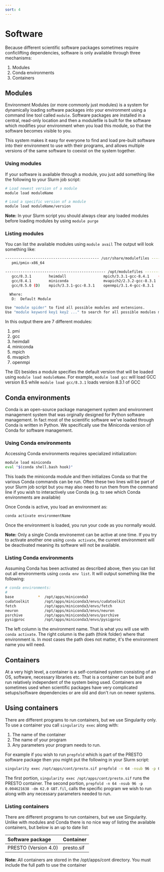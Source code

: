 ```yaml
---
sort: 4
---
```


# Software

Because different scientific software packages sometimes require conficlifting dependencies, software is only available through three mechanisms:

1. Modules
2. Conda environments
3. Containers

## Modules

Environment Modules (or more commonly just modules) is a system for dynamically loading software packages into your environment using a command line tool called `module`. Software packages are installed in a central, read-only location and then a modulefile is built for the software which modifies your environment when you load this module, so that the software becomes visible to you.

This system makes it easy for everyone to find and load pre-built software into their environment to use with their programs, and allows multiple versions of the same software to coexist on the system together.


### Using modules
If your software is available through a module, you just add something like the following to your Slurm job script:

```bash
# Load newest version of a module
module load moduleName

# Load a specific version of a module
module load moduleName/version
```
**Note:**  In your Slurm script you should always clear any loaded modules before loading modules by using `module purge`

### Listing modules

You can list the available modules using `module avail`  The output will look something like:

```bash
------------------------------------------- /usr/share/modulefiles -------------------------------------------
   pmi/pmix-x86_64

---------------------------------------------- /opt/modulefiles ----------------------------------------------
   gcc/8.3.1        heimdall                 mpich/3.3.1-gcc-8.4.1    (D)    openmpi/3.1.4-gcc-8.4.1
   gcc/8.4.1        miniconda                mvapich2/2.3.2-gcc-8.3.1        openmpi/4.0.2-gcc-8.3.1
   gcc/8.5.0 (D)    mpich/3.3.1-gcc-8.3.1    openmpi/3.1.4-gcc-8.3.1         openmpi/4.0.2-gcc-8.4.1 (D)

  Where:
   D:  Default Module

Use "module spider" to find all possible modules and extensions.
Use "module keyword key1 key2 ..." to search for all possible modules matching any of the "keys".
```

In this output there are 7 different modules:

1. pmi
2. gcc
3. heimdall
4. miniconda
5. mpich
6. mvapich
7. openmpi

The (D) besides a module specifies the default version that will be loaded using `module load moduleName`.  For example, `module load gcc` will load GCC version 8.5 while `module load gcc/8.3.1` loads version 8.3.1 of GCC

## Conda environments

Conda is an open-source package management system and environment management system that was orginally designed for Python software management.  In fact most of the scientific software we've loaded through Conda is written in Python.  We specifically use the Miniconda version of Conda for software management.


### Using Conda environments
Accessing Conda environments requires specialized initialization:

```bash
module load miniconda
eval "$(conda shell.bash hook)"
````

This loads the miniconda module and then initializes Conda so that the various Conda commands can be run.  Often these two lines will be part of your Slurm job script but you may also need to run them from the command line if you wish to interactively use Conda (e.g. to see which Conda environments are available)

Once Conda is active, you load an environment as:

```bash
conda activate environmentName
```

Once the environment is loaded, you run your code as you normally would.

**Note:** Only a single Conda environemnt can be active at one time.  If you try to activate another one using `conda activate`, the current environment will be deactivated meaning its software will not be available.


### Listing Conda environments

Assuming Conda has been activated as described above, then you can list out all environments using `conda env list`.  It will output something like the following:

```bash
# conda environments:
#
base           *  /opt/apps/miniconda3
cudatoolkit       /opt/apps/miniconda3/envs/cudatoolkit
fetch             /opt/apps/miniconda3/envs/fetch
neuron            /opt/apps/miniconda3/envs/neuron
psrchive          /opt/apps/miniconda3/envs/psrchive
pysigproc         /opt/apps/miniconda3/envs/pysigproc
```

The left column is the environment name.  That is what you will use with `conda activate`.  The right column is the path (think folder) where that environment is.  In most cases the path does not matter, it's the environment name you will need.

## Containers

At a very high level, a container is a self-contained system consisting of an OS, software, necessary libraries etc.  That is a container can be built and run relatively independent of the system being used.  Containers are sometimes used when scientific packages have very complicated setups/software dependencies or are old and don't run on newer systems.

## Using containers

There are different programs to run containers, but we use Singularity only.  To use a container you call `singularity exec` along with:
1. The name of the container
2. The name of your program 
3. Any parameters your program needs to run.  

For example if you wish to run `prepfold` which is part of the PRESTO software package then you might put the following in your Slurm script:

```bash
singularity exec /opt/apps/cont/presto.sif prepfold -n 64 -nsub 96 -p 0.004621638 -dm 62.0 GBT.fil
```

The first portion, `singularity exec /opt/apps/cont/presto.sif` runs the PRESTO container.  The second portion, `prepfold -n 64 -nsub 96 -p 0.004621638 -dm 62.0 GBT.fil`, calls the specific program we wish to run along with any necessary parameters needed to run.

### Listing containers

There are different programs to run containers, but we use Singularity.  Unlike with modules and Conda there is no nice way of listing the available containers, but below is an up to date list

| **Software package** | **Container** |
| :------------------- | :------------ |
| PRESTO (Version 4.0) | presto.sif    |

**Note:** All containers are stored in the /opt/apps/cont directory.  You must include the full path to use the container
